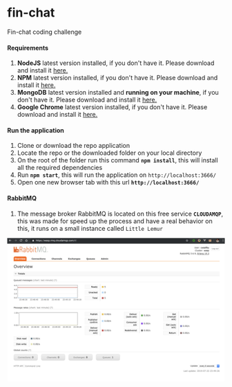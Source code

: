 # fin-chat
Fin-chat coding challenge


#### Requirements
 1. **NodeJS** latest version installed, if you don't have it. Please download and install it [here.](https://nodejs.org/en/)
 2. **NPM** latest version installed, if you don't have it. Please download and install it [here.](https://www.npmjs.com/get-npm)
 3. **MongoDB** latest version installed and **running on your machine**, if you don't have it. Please download and install it [here.](https://www.mongodb.com/download-center/community)
 4. **Google Chrome** latest version installed, if you don't have it. Please download and install it [here.]( https://www.google.com/chrome/)
 
 
 #### Run the application
 
 1. Clone or download the repo application
 2. Locate the repo or the downloaded folder on your local directory 
 3. On the root of the folder run this command **```npm install```**, this will install all the required dependencies
 4. Run **```npm start```**, this will run the application on ```http://localhost:3666/```
 5. Open one new browser tab with this url **```http://localhost:3666/```**
 
 #### RabbitMQ
 
 1. The message broker RabbitMQ is located on this free service **```CLOUDAMQP```**, this was made for speed up the process and have a real behavior on this, it runs on a small instance called ```Little Lemur``` 

![alt text](https://raw.githubusercontent.com/pg88/fin-chat/master/images/rabbitMQ_console.png "rabbitMQ_Console")


